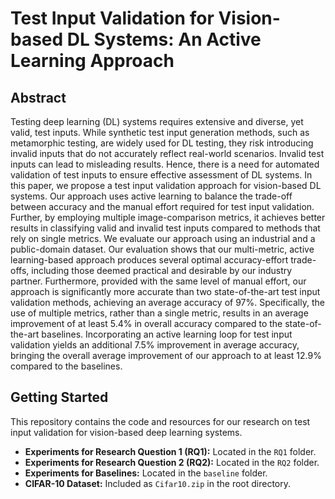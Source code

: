 # Test Input Validation for Vision-based DL Systems: An Active Learning Approach

## Abstract

Testing deep learning (DL) systems requires extensive and diverse, yet valid, test inputs. While synthetic test input generation methods, such as metamorphic testing, are widely used for DL testing, they risk introducing invalid inputs that do not accurately reflect real-world scenarios. Invalid test inputs can lead to misleading results. Hence, there is a need for automated validation of test inputs to ensure effective assessment of DL systems. In this paper, we propose a test input validation approach for vision-based DL systems. Our approach uses active learning to balance the trade-off between accuracy and the manual effort required for test input validation. Further, by employing multiple image-comparison metrics, it achieves better results in classifying valid and invalid test inputs compared to methods that rely on single metrics. We evaluate our approach using an industrial and a public-domain dataset. Our evaluation shows that our multi-metric, active learning-based approach produces several optimal accuracy-effort trade-offs, including those deemed practical and desirable by our industry partner. Furthermore, provided with the same level of manual effort, our approach is significantly more accurate than two state-of-the-art test input validation methods, achieving an average accuracy of 97%. Specifically, the use of multiple metrics, rather than a single metric, results in an average improvement of at least 5.4% in overall accuracy compared to the state-of-the-art baselines. Incorporating an active learning loop for test input validation yields an additional 7.5% improvement in average accuracy, bringing the overall average improvement of our approach to at least 12.9% compared to the baselines.

## Getting Started

This repository contains the code and resources for our research on test input validation for vision-based deep learning systems.

- **Experiments for Research Question 1 (RQ1):** Located in the `RQ1` folder.
- **Experiments for Research Question 2 (RQ2):** Located in the `RQ2` folder.
- **Experiments for Baselines:** Located in the `baseline` folder.
- **CIFAR-10 Dataset:** Included as `Cifar10.zip` in the root directory.
